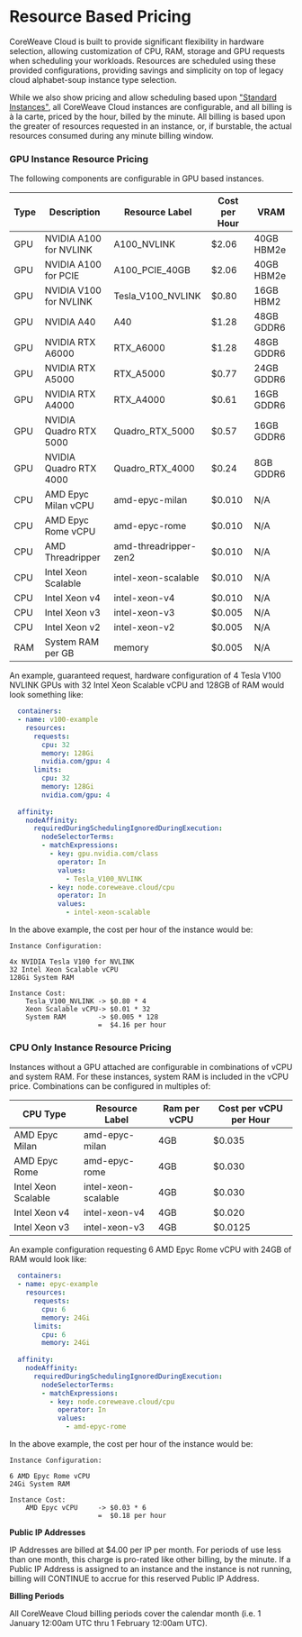 # Resource Based Pricing

CoreWeave Cloud is built to provide significant flexibility in hardware selection, allowing customization of CPU, RAM, storage and GPU requests when scheduling your workloads. Resources are scheduled using these provided configurations, providing savings and simplicity on top of legacy cloud alphabet-soup instance type selection.

While we also show pricing and allow scheduling based upon ["Standard Instances"](https://www.coreweave.com/pricing), all CoreWeave Cloud instances are configurable, and all billing is à la carte, priced by the hour, billed by the minute. All billing is based upon the greater of resources requested in an instance, or, if burstable, the actual resources consumed during any minute billing window.

### GPU Instance Resource Pricing

The following components are configurable in GPU based instances.

| Type | Description            | Resource Label        | Cost per Hour | VRAM       |
| ---- | ---------------------- | --------------------- | ------------- | ---------- |
| GPU  | NVIDIA A100 for NVLINK | A100\_NVLINK          | $2.06         | 40GB HBM2e |
| GPU  | NVIDIA A100 for PCIE   | A100\_PCIE\_40GB      | $2.06         | 40GB HBM2e |
| GPU  | NVIDIA V100 for NVLINK | Tesla\_V100\_NVLINK   | $0.80         | 16GB HBM2  |
| GPU  | NVIDIA A40             | A40                   | $1.28         | 48GB GDDR6 |
| GPU  | NVIDIA RTX A6000       | RTX\_A6000            | $1.28         | 48GB GDDR6 |
| GPU  | NVIDIA RTX A5000       | RTX\_A5000            | $0.77         | 24GB GDDR6 |
| GPU  | NVIDIA RTX A4000       | RTX\_A4000            | $0.61         | 16GB GDDR6 |
| GPU  | NVIDIA Quadro RTX 5000 | Quadro\_RTX\_5000     | $0.57         | 16GB GDDR6 |
| GPU  | NVIDIA Quadro RTX 4000 | Quadro\_RTX\_4000     | $0.24         | 8GB GDDR6  |
| CPU  | AMD Epyc Milan vCPU    | amd-epyc-milan        | $0.010        | N/A        |
| CPU  | AMD Epyc Rome vCPU     | amd-epyc-rome         | $0.010        | N/A        |
| CPU  | AMD Threadripper       | amd-threadripper-zen2 | $0.010        | N/A        |
| CPU  | Intel Xeon Scalable    | intel-xeon-scalable   | $0.010        | N/A        |
| CPU  | Intel Xeon v4          | intel-xeon-v4         | $0.010        | N/A        |
| CPU  | Intel Xeon v3          | intel-xeon-v3         | $0.005        | N/A        |
| CPU  | Intel Xeon v2          | intel-xeon-v2         | $0.005        | N/A        |
| RAM  | System RAM per GB      | memory                | $0.005        | N/A        |

An example, guaranteed request, hardware configuration of 4 Tesla V100 NVLINK GPUs with 32 Intel Xeon Scalable vCPU and 128GB of RAM would look something like:

```yaml
  containers:
  - name: v100-example
    resources:
      requests:
        cpu: 32
        memory: 128Gi
        nvidia.com/gpu: 4
      limits:
        cpu: 32
        memory: 128Gi
        nvidia.com/gpu: 4        
        
  affinity:
    nodeAffinity:
      requiredDuringSchedulingIgnoredDuringExecution:
        nodeSelectorTerms:
        - matchExpressions:
          - key: gpu.nvidia.com/class
            operator: In
            values:
              - Tesla_V100_NVLINK
          - key: node.coreweave.cloud/cpu
            operator: In
            values:
              - intel-xeon-scalable    
```

In the above example, the cost per hour of the instance would be:

```
Instance Configuration:

4x NVIDIA Tesla V100 for NVLINK
32 Intel Xeon Scalable vCPU
128Gi System RAM

Instance Cost:
    Tesla_V100_NVLINK -> $0.80 * 4
    Xeon Scalable vCPU-> $0.01 * 32
    System RAM        -> $0.005 * 128
                      =  $4.16 per hour
```

### CPU Only Instance Resource Pricing

Instances without a GPU attached are configurable in combinations of vCPU and system RAM. For these instances, system RAM is included in the vCPU price. Combinations can be configured in multiples of:

| CPU Type            | Resource Label      | Ram per vCPU | Cost per vCPU per Hour |
| ------------------- | ------------------- | ------------ | ---------------------- |
| AMD Epyc Milan      | amd-epyc-milan      | 4GB          | $0.035                 |
| AMD Epyc Rome       | amd-epyc-rome       | 4GB          | $0.030                 |
| Intel Xeon Scalable | intel-xeon-scalable | 4GB          | $0.030                 |
| Intel Xeon v4       | intel-xeon-v4       | 4GB          | $0.020                 |
| Intel Xeon v3       | intel-xeon-v3       | 4GB          | $0.0125                |

An example configuration requesting 6 AMD Epyc Rome vCPU with 24GB of RAM would look like:

```yaml
  containers:
  - name: epyc-example
    resources:
      requests:
        cpu: 6
        memory: 24Gi      
      limits:
        cpu: 6
        memory: 24Gi        
        
  affinity:
    nodeAffinity:
      requiredDuringSchedulingIgnoredDuringExecution:
        nodeSelectorTerms:
        - matchExpressions:
          - key: node.coreweave.cloud/cpu
            operator: In
            values:
              - amd-epyc-rome   
```

In the above example, the cost per hour of the instance would be:

```
Instance Configuration:

6 AMD Epyc Rome vCPU
24Gi System RAM

Instance Cost:
    AMD Epyc vCPU     -> $0.03 * 6
                      =  $0.18 per hour
```

**Public IP Addresses**

IP Addresses are billed at $4.00 per IP per month. For periods of use less than one month, this charge is pro-rated like other billing, by the minute. If a Public IP Address is assigned to an instance and the instance is not running, billing will CONTINUE to accrue for this reserved Public IP Address.

**Billing Periods**

All CoreWeave Cloud billing periods cover the calendar month (i.e. 1 January 12:00am UTC thru 1 February 12:00am UTC).
